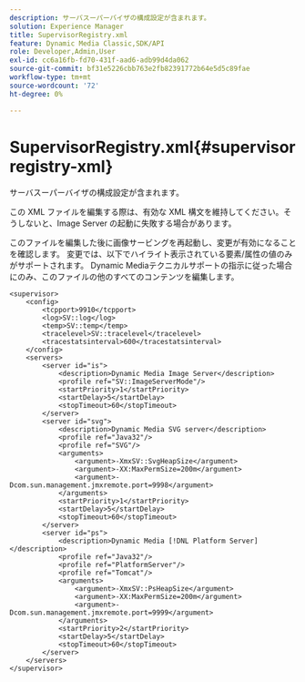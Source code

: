 ```yaml
---
description: サーバスーパーバイザの構成設定が含まれます。
solution: Experience Manager
title: SupervisorRegistry.xml
feature: Dynamic Media Classic,SDK/API
role: Developer,Admin,User
exl-id: cc6a16fb-fd70-431f-aad6-adb99d4da062
source-git-commit: bf31e5226cbb763e2fb82391772b64e5d5c89fae
workflow-type: tm+mt
source-wordcount: '72'
ht-degree: 0%

---
```


# SupervisorRegistry.xml{#supervisorregistry-xml}

サーバスーパーバイザの構成設定が含まれます。

この XML ファイルを編集する際は、有効な XML 構文を維持してください。そうしないと、Image Server の起動に失敗する場合があります。

このファイルを編集した後に画像サービングを再起動し、変更が有効になることを確認します。 変更では、以下でハイライト表示されている要素/属性の値のみがサポートされます。 Dynamic Mediaテクニカルサポートの指示に従った場合にのみ、このファイルの他のすべてのコンテンツを編集します。

```
<supervisor>
    <config>
        <tcpport>9910</tcpport>
        <log>SV::log</log>
        <temp>SV::temp</temp>
        <tracelevel>SV::tracelevel</tracelevel>
        <tracestatsinterval>600</tracestatsinterval>
    </config>
    <servers>
        <server id="is">
            <description>Dynamic Media Image Server</description>
            <profile ref="SV::ImageServerMode"/>
            <startPriority>1</startPriority>
            <startDelay>5</startDelay>
            <stopTimeout>60</stopTimeout>
        </server>
        <server id="svg">
            <description>Dynamic Media SVG server</description>
            <profile ref="Java32"/>
            <profile ref="SVG"/>
            <arguments>
                <argument>-XmxSV::SvgHeapSize</argument>
                <argument>-XX:MaxPermSize=200m</argument>
                <argument>-Dcom.sun.management.jmxremote.port=9998</argument>
            </arguments>
            <startPriority>1</startPriority>
            <startDelay>5</startDelay>
            <stopTimeout>60</stopTimeout>
        </server>
        <server id="ps">
            <description>Dynamic Media [!DNL Platform Server]</description>
            <profile ref="Java32"/>
            <profile ref="PlatformServer"/>
            <profile ref="Tomcat"/>
            <arguments>
                <argument>-XmxSV::PsHeapSize</argument>
                <argument>-XX:MaxPermSize=200m</argument>
                <argument>-Dcom.sun.management.jmxremote.port=9999</argument>
            </arguments>
            <startPriority>2</startPriority>
            <startDelay>5</startDelay>
            <stopTimeout>60</stopTimeout>
        </server>
    </servers>
</supervisor>
```
